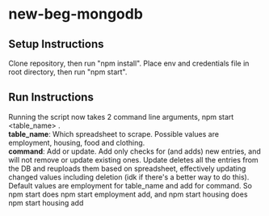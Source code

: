 # new-beg-mongodb
## Setup Instructions
Clone repository, then run "npm install". Place env and credentials file in root directory, then run "npm start".
## Run Instructions
Running the script now takes 2 command line arguments, npm start <table_name> <command>.  
**table_name**: Which spreadsheet to scrape. Possible values are employment, housing, food and clothing.  
**command**: Add or update. Add only checks for (and adds) new entries, and will not remove or update existing ones. Update deletes all the entries from the DB and reuploads them based on spreadsheet, effectively updating changed values including deletion (idk if there's a better way to do this).  
Default values are employment for table_name and add for command. So npm start does npm start employment add, and npm start housing does npm start housing add
